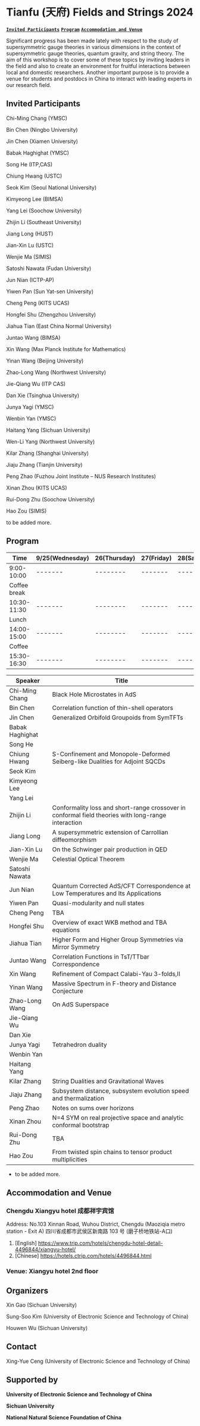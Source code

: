 # Tianfu (天府) Fields and Strings 2024
**[`Invited Participants`](#Invited-Participants)**   **[`Program`](#Program)**   **[`Accommodation and Venue`](#Accommodation-and-Venue)**

Significant progress has been made lately with respect to the study of supersymmetric gauge theories in various dimensions in the context of supersymmetric gauge theories, quantum gravity, and string theory. The aim of this workshop is to cover some of these topics by inviting leaders in the field and also to create an environment for fruitful interactions between local and domestic researchers. Another important purpose is to provide a venue for students and postdocs in China to interact with leading experts in our research field.


## Invited Participants
Chi-Ming Chang (YMSC)

Bin Chen (Ningbo University)

Jin Chen (Xiamen University)

Babak Haghighat (YMSC)

Song He (ITP,CAS)

Chiung Hwang (USTC)

Seok Kim (Seoul National University)

Kimyeong Lee (BIMSA)

Yang Lei (Soochow University)

Zhijin Li (Southeast University)

Jiang Long (HUST)

Jian-Xin Lu (USTC)

Wenjie Ma (SIMIS)

Satoshi Nawata (Fudan University)

Jun Nian (ICTP-AP)

Yiwen Pan (Sun Yat-sen University) 

Cheng Peng (KITS UCAS)

Hongfei Shu (Zhengzhou University)

Jiahua Tian (East China Normal University)

Juntao Wang (BIMSA)

Xin Wang (Max Planck Institute for Mathematics)

Yinan Wang (Beijing University)

Zhao-Long Wang (Northwest University)

Jie-Qiang Wu (ITP CAS)

Dan Xie (Tsinghua University)

Junya Yagi (YMSC)

Wenbin Yan (YMSC)

Haitang Yang (Sichuan University)

Wen-Li Yang (Northwest University) 

Kilar Zhang (Shanghai University)

Jiaju Zhang (Tianjin University)

Peng Zhao  (Fuzhou Joint Institute – NUS Research Institutes)

Xinan Zhou (KITS UCAS)

Rui-Dong Zhu (Soochow University)

Hao Zou (SIMIS)

to be added more.

## Program

 Time |9/25(Wednesday)   | 26(Thursday) |27(Friday)   | 28(Saturday) | 29(Sunday) |
| -------- | ------- |-------- | ------- |-------- |-------- |
| 9:00-10:00  |-------     |-------- | ------- |-------- |-------- |
|     Coffee break|
| 10:30-11:30|-------  |-------- | ------- |-------- |-------- |
|    Lunch |
| 14:00-15:00 | -------    |-------- | ------- |-------- |Free discussion |
|    Coffee |
| 15:30-16:30 |  -------   |-------- | ------- |-------- ||


 Speaker |Title|
 | -------- | ------- |
|Chi-Ming Chang|Black Hole Microstates in AdS|
|Bin Chen|Correlation function of thin-shell operators|
|Jin Chen|Generalized Orbifold Groupoids from SymTFTs|
|Babak Haghighat| |
|Song He| |
|Chiung Hwang|S-Confinement and Monopole-Deformed Seiberg-like Dualities for Adjoint SQCDs|
|Seok Kim| |
|Kimyeong Lee||
|Yang Lei||
|Zhijin Li|Conformality loss and short-range crossover in conformal field theories with long-range interaction |
|Jiang Long|A supersymmetric extension of Carrollian diffeomorphism|
|Jian-Xin Lu|On the Schwinger pair production in QED|
|Wenjie Ma|Celestial Optical Theorem|
|Satoshi Nawata||
|Jun Nian|Quantum Corrected AdS/CFT Correspondence at Low Temperatures and Its Applications|
|Yiwen Pan|Quasi-modularity and null states|
|Cheng Peng|TBA|
|Hongfei Shu|Overview of exact WKB method and TBA equations|
|Jiahua Tian|Higher Form and Higher Group Symmetries via Mirror Symmetry|
|Juntao Wang|Correlation Functions in TsT/TTbar Correspondence|
|Xin Wang|Refinement of Compact Calabi-Yau 3-folds,II|
|Yinan Wang|Massive Spectrum in F-theory and Distance Conjecture|
|Zhao-Long Wang|On AdS Superspace|
|Jie-Qiang Wu||
|Dan Xie||
|Junya Yagi|Tetrahedron duality|
|Wenbin Yan||
|Haitang Yang||
|Kilar Zhang|String Dualities and Gravitational Waves|
|Jiaju Zhang|Subsystem distance, subsystem evolution speed and thermalization|
|Peng Zhao|Notes on sums over horizons|
|Xinan Zhou|N=4 SYM on real projective space and analytic conformal bootstrap|
|Rui-Dong Zhu|TBA|
|Hao Zou|From twisted spin chains to tensor product multiplicities|
- to be added more.

## Accommodation and Venue
### Chengdu Xiangyu hotel 成都祥宇宾馆
  
  Address: No.103 Xinnan Road, Wuhou District, Chengdu (Maoziqia metro station - Exit A) 四川省成都市武侯区新南路 103 号	 (磨子桥地铁站-A口)
  
  1. [English] https://www.trip.com/hotels/chengdu-hotel-detail-4496844/xiangyu-hotel/
  1. [Chinese] https://hotels.ctrip.com/hotels/4496844.html

### Venue: Xiangyu hotel 2nd floor

##  Organizers 
Xin Gao (Sichuan University)

Sung-Soo Kim (University of Electronic Science and Technology of China)

Houwen Wu (Sichuan University)

## Contact
Xing-Yue Ceng (University of Electronic Science and Technology of China)

## Supported by
**University of Electronic Science and Technology of China**

**Sichuan University**

**National Natural Science Foundation of China**

